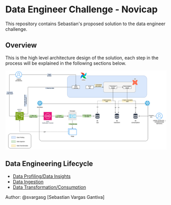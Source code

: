 # Data Engineer Challenge - Novicap

This repository contains Sebastian's proposed solution to the data engineer challenge.

## Overview

This is the high level architecture design of the solution, each step in the process will be explained in the following sections below.

![alt text](./docs/arch.png)

## Data Engineering Lifecycle

* [Data Profiling/Data Insights](eda/data_profiling.ipynb)
* [Data Ingestion](docs/Data%20Ingestion.md)
* [Data Transformation/Consumption](docs/Data%20Transformation.md)

Author: @svargasg [Sebastian Vargas Gantiva]
